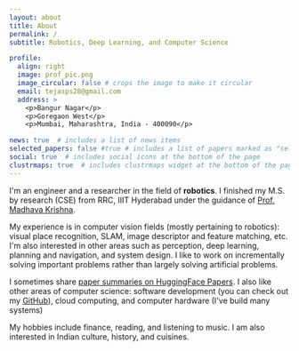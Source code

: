 ```yaml
---
layout: about
title: About
permalink: /
subtitle: Robotics, Deep Learning, and Computer Science

profile:
  align: right
  image: prof_pic.png
  image_circular: false # crops the image to make it circular
  email: tejasps28@gmail.com
  address: >
    <p>Bangur Nagar</p>
    <p>Goregaon West</p>
    <p>Mumbai, Maharashtra, India - 400090</p>

news: true  # includes a list of news items
selected_papers: false #true # includes a list of papers marked as "selected={true}"
social: true  # includes social icons at the bottom of the page
clustrmaps: true  # includes clustrmaps widget at the bottom of the page
---
```


I'm an engineer and a researcher in the field of **robotics**. I finished my M.S. by research (CSE) from RRC, IIIT Hyderabad under the guidance of [Prof. Madhava Krishna](https://robotics.iiit.ac.in/faculty_mkrishna/).

My experience is in computer vision fields (mostly pertaining to robotics): visual place recognition, SLAM, image descriptor and feature matching, etc. I'm also interested in other areas such as perception, deep learning, planning and navigation, and system design. I like to work on incrementally solving important problems rather than largely solving artificial problems.

I sometimes share [paper summaries on HuggingFace Papers](https://huggingface.co/collections/tejasps28/summaries-6521396de3419abdcf55c4f7). I also like other areas of computer science: software development (you can check out my [GitHub](https://github.com/tejasps28)), cloud computing, and computer hardware (I've build many systems)

My hobbies include finance, reading, and listening to music. I am also interested in Indian culture, history, and cuisines.

<!-- > If you have benefited from (or like) my work, or simply want to be generous, please consider to assist me financially through UPI (India) `tejasps28@ybl`, [buy me a coffee](https://liberapay.com/avneesh_m/donate), [sponsor me on GitHub](https://github.com/sponsors/tejasps28), or [liberapay](https://liberapay.com/avneesh_m/donate). I'll be very grateful for your help. -->
